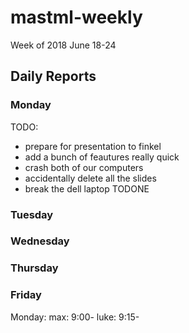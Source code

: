 
# mastml-weekly

Week of 2018 June 18-24

## Daily Reports

### Monday

TODO:
  + prepare for presentation to finkel
  + add a bunch of feautures really quick
  + crash both of our computers
  + accidentally delete all the slides
  + break the dell laptop
TODONE

### Tuesday

### Wednesday

### Thursday


### Friday

Monday: 
max: 9:00-
luke: 9:15-

